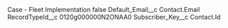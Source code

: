 <?xml version="1.0" encoding="UTF-8"?>
<CustomMetadata xmlns="http://soap.sforce.com/2006/04/metadata" xmlns:xsi="http://www.w3.org/2001/XMLSchema-instance" xmlns:xsd="http://www.w3.org/2001/XMLSchema">
    <label>Case - Fleet Implementation</label>
    <protected>false</protected>
    <values>
        <field>Default_Email__c</field>
        <value xsi:type="xsd:string">Contact.Email</value>
    </values>
    <values>
        <field>RecordTypeId__c</field>
        <value xsi:type="xsd:string">0120g000000N2ONAA0</value>
    </values>
    <values>
        <field>Subscriber_Key__c</field>
        <value xsi:type="xsd:string">Contact.Id</value>
    </values>
</CustomMetadata>
